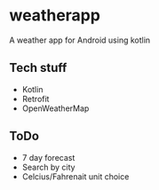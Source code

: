 # weatherapp
A weather app for Android using kotlin

## Tech stuff
* Kotlin
* Retrofit
* OpenWeatherMap

## ToDo
* 7 day forecast
* Search by city
* Celcius/Fahrenait unit choice
